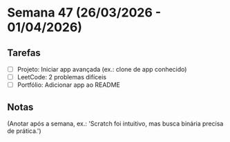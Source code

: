 # Semana 47 (26/03/2026 - 01/04/2026)

## Tarefas
- [ ] Projeto: Iniciar app avançada (ex.: clone de app conhecido)
- [ ] LeetCode: 2 problemas difíceis
- [ ] Portfólio: Adicionar app ao README

## Notas
(Anotar após a semana, ex.: 'Scratch foi intuitivo, mas busca binária precisa de prática.')